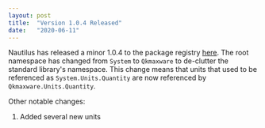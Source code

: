 ```yaml
---
layout: post
title:  "Version 1.0.4 Released"
date:   "2020-06-11"
---
```

Nautilus has released a minor 1.0.4 to the package registry [here](https://github.com/qkmaxware/NautilusUnits/packages). The root namespace has changed from `System` to `Qkmaxware` to de-clutter the standard library's namespace. This change means that units that used to be referenced as `System.Units.Quantity` are now referenced by `Qkmaxware.Units.Quantity`.

Other notable changes:
1. Added several new units 